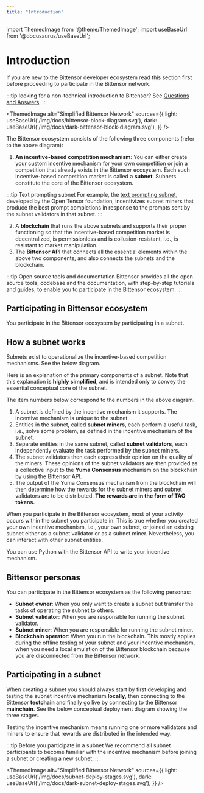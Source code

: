 ```yaml
---
title: "Introduction"
---
```


import ThemedImage from '@theme/ThemedImage';
import useBaseUrl from '@docusaurus/useBaseUrl';

# Introduction

If you are new to the Bittensor developer ecosystem read this section first before proceeding to participate in the Bittensor network.

:::tip looking for a non-technical introduction to Bittensor?
See [Questions and Answers](../questions-and-answers.md).
:::


<ThemedImage
alt="Simplified Bittensor Network"
sources={{
    light: useBaseUrl('/img/docs/bittensor-block-diagram.svg'),
    dark: useBaseUrl('/img/docs/dark-bittensor-block-diagram.svg'),
  }}
/>

The Bittensor ecosystem consists of the following three components (refer to the above diagram):

1. **An incentive-based competition mechanism**: You can either create your custom incentive mechanism for your own competition or join a competition that already exists in the Bittensor ecosystem. Each such incentive-based competition market is called a **subnet**. Subnets constitute the core of the Bittensor ecosystem. 

:::tip Text prompting subnet
For example, the [text prompting subnet](https://github.com/opentensor/prompting), developed by the Open Tensor foundation, incentivizes subnet miners that produce the best prompt completions in response to the prompts sent by the subnet validators in that subnet.
:::

2. A **blockchain** that runs the above subnets and supports their proper functioning so that the incentive-based competition market is decentralized, is permissionless and is collusion-resistant, i.e., is resistant to market manipulation.
3. The **Bittensor API** that connects all the essential elements within the above two components, and also connects the subnets and the blockchain. 

:::tip Open source tools and documentation
Bittensor provides all the open source tools, codebase and the documentation, with step-by-step tutorials and guides, to enable you to participate in the Bittensor ecosystem.
:::

## Participating in Bittensor ecosystem

You participate in the Bittensor ecosystem by participating in a subnet. 

## How a subnet works

Subnets exist to operationalize the incentive-based competition mechanisms. See the below diagram. 

<center>
<ThemedImage
alt="Simplified Bittensor Network"
sources={{
    light: useBaseUrl('/img/docs/subnet-high-level.svg'),
    dark: useBaseUrl('/img/docs/dark-subnet-high-level.svg'),
  }}
style={{width: 600}}
/>
</center>

Here is an explanation of the primary components of a subnet. Note that this explanation is **highly simplified**, and is intended only to convey the essential conceptual core of the subnet. 

The item numbers below correspond to the numbers in the above diagram. 

1. A subnet is defined by the incentive mechanism it supports. The incentive mechanism is unique to the subnet. 
2. Entities in the subnet, called **subnet miners**, each perform a useful task, i.e., solve some problem, as defined in the incentive mechanism of the subnet. 
3. Separate entities in the same subnet, called **subnet validators**, each independently evaluate the task performed by the subnet miners. 
4. The subnet validators then each express their opinion on the quality of the miners. These opinions of the subnet validators are then provided as a collective input to the **Yuma Consensus** mechanism on the blockchain by using the Bittensor API. 
5. The output of the Yuma Consensus mechanism from the blockchain will then determine how the rewards for the subnet miners and subnet validators are to be distributed. **The rewards are in the form of TAO tokens.**  

When you participate in the Bittensor ecosystem, most of your activity occurs within the subnet you participate in. This is true whether you created your own incentive mechanism, i.e., your own subnet, or joined an existing subnet either as a subnet validator or as a subnet miner. Nevertheless, you can interact with other subnet entities. 

You can use Python with the Bittensor API to write your incentive mechanism. 

## Bittensor personas
You can participate in the Bittensor ecosystem as the following personas:

- **Subnet owner**: When you only want to create a subnet but transfer the tasks of operating the subnet to others.
- **Subnet validator**: When you are responsible for running the subnet validator.
- **Subnet miner**: When you are responsible for running the subnet miner.
- **Blockchain operator**: When you run the blockchain. This mostly applies during the offline testing of your subnet and your incentive mechanism, when you need a local emulation of the Bittensor blockchain because you are disconnected from the Bittensor network.

## Participating in a subnet

When creating a subnet you should always start by first developing and testing the subnet incentive mechanism **locally**, then connecting to the Bittensor **testchain** and finally go live by connecting to the Bittensor **mainchain**. See the below conceptual deployment diagram showing the three stages. 

Testing the incentive mechanism means running one or more validators and miners to ensure that rewards are distributed in the intended way. 

:::tip Before you participate in a subnet
We recommend all subnet participants to become familiar with the incentive mechanism before joining a subnet or creating a new subnet.
:::

<ThemedImage
alt="Simplified Bittensor Network"
sources={{
    light: useBaseUrl('/img/docs/subnet-deploy-stages.svg'),
    dark: useBaseUrl('/img/docs/dark-subnet-deploy-stages.svg'),
  }}
/>

<!-- to be fixed 

When you are ready to participate in a subnet, follow these steps in the below order:
Step 1: Run a local subnet

Set up your local environment and deploy a local blockchain and a local subnet. By default all the below are run on the same computer you use locally (see the below diagram):

Your local subnet with a single subnet validator and a single subnet miner.
Your local blockchain with a single blockchain validator. 

Bittensor provides all the tools, codebase, a quickstart subnet template, the minimum compute, memory and storage requirements you will need, and step-by-step instructions for you to accomplish this easily. 

You will use your local Bittensor faucet to mint faucet TAO tokens in this step. Using this offline local subnet and local blockchain configuration you can:

Familiarize yourself, by examining the code in the subnet template, with how incentive mechanisms are coded and configured. 
Change the subnet template code to write your own incentive mechanism and test it locally.
Determine the minimum compute, bandwidth, memory and storage requirements for your subnet with your own incentive mechanism. 
Step 2: Run a Bittensor testnet
Will continue. Start introducing the root subnet here. 
-->
